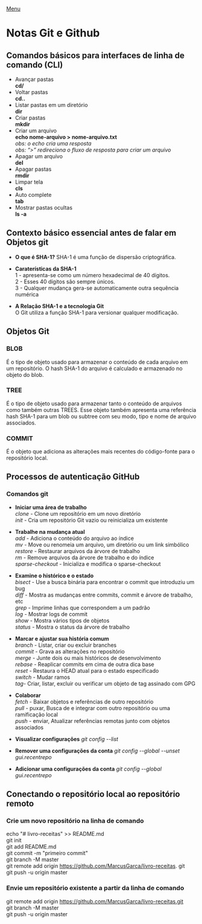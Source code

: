 [Menu](../README.md)

# Notas Git e Github

## Comandos básicos para interfaces de linha de comando (CLI)

- Avançar pastas  
**cd/**
- Voltar pastas  
**cd..**
- Listar pastas em um diretório  
**dir**
- Criar pastas  
**mkdir**
- Criar um arquivo  
**echo  nome-arquivo > nome-arquivo.txt**  
_obs: o echo cria uma resposta_  
_obs: “>” redireciona o fluxo de resposta para criar um arquivo_  
- Apagar um arquivo  
**del**
- Apagar pastas  
**rmdir**
- Limpar tela  
**cls**
- Auto complete  
**tab**
- Mostrar pastas ocultas  
**ls -a**

## Contexto básico essencial antes de falar em Objetos git

- **O que é SHA-1?**
SHA-1 é uma função de dispersão criptográfica.  

- **Caraterísticas da SHA-1**  
1 - apresenta-se como um número hexadecimal de 40 dígitos.  
2 - Esses 40 dígitos são sempre únicos.  
3 - Qualquer mudança gera-se automaticamente outra sequência numérica  

- **A Relação SHA-1 e a tecnologia Git**  
O Git utiliza a função SHA-1 para versionar qualquer modificação.  

## Objetos Git

### BLOB

É o tipo de objeto usado para armazenar o conteúdo de cada arquivo em um repositório. O hash SHA-1 do arquivo é calculado e armazenado no objeto do blob.

### TREE

É o tipo de objeto usado para armazenar tanto o conteúdo de arquivos como também outras TREES. Esse objeto também apresenta uma referência hash SHA-1 para um blob ou subtree com seu modo, tipo e nome de arquivo associados.

### COMMIT

É o objeto que adiciona as alterações mais recentes do código-fonte para o repositório local.

## Processos de autenticação GitHub

### Comandos git

- **Iniciar uma área de trabalho**  
   _clone_ -  Clone um repositório em um novo diretório  
   _init_  - Cria um repositório Git vazio ou reinicializa um existente  

- **Trabalhe na mudança atual**  
   _add_  - Adiciona o conteúdo do arquivo ao índice  
   _mv_  - Move ou renomeia um arquivo, um diretório ou um link simbólico  
   _restore_ - Restaurar arquivos da árvore de trabalho  
   _rm_ - Remove arquivos da árvore de trabalho e do índice  
   _sparse-checkout_ -  Inicializa e modifica o sparse-checkout  

- **Examine o histórico e o estado**  
   _bisect_ - Use a busca binária para encontrar o commit que introduziu um bug  
   _diff_ - Mostra as mudanças entre commits, commit e árvore de trabalho, etc  
   _grep_ - Imprime linhas que correspondem a um padrão  
   _log_  - Mostrar logs de commit  
   _show_ - Mostra vários tipos de objetos  
   _status_ - Mostra o status da árvore de trabalho  

- **Marcar e ajustar sua história comum**  
   _branch_ - Listar, criar ou excluir branches  
   _commit_ - Grava as alterações no repositório  
   _merge_ - Junte dois ou mais históricos de desenvolvimento  
   _rebase_ - Reaplicar commits em cima de outra dica base  
   _reset_ - Restaura o HEAD atual para o estado especificado  
   _switch_ -  Mudar ramos  
   _tag_-  Criar, listar, excluir ou verificar um objeto de tag assinado com GPG  

- **Colaborar**  
   _fetch_ - Baixar objetos e referências de outro repositório  
   _pull_ - puxar, Busca de e integrar com outro repositório ou uma ramificação local  
   _push_ - enviar, Atualizar referências remotas junto com objetos associados  

- **Visualizar configurações**
_git config --list_  

- **Remover uma configurações da conta**
_git config --global --unset gui.recentrepo_  

- **Adicionar uma configurações da conta**
_git config --global gui.recentrepo_  

## Conectando o repositório local ao repositório remoto

### Crie um novo repositório na linha de comando

echo "# livro-receitas" >> README.md  
git init  
git add README.md  
git commit -m "primeiro commit"  
git branch -M master  
git remote add origin <https://github.com/MarcusGarca/livro-receitas>. git  
git push -u origin master  

### Envie um repositório existente a partir da linha de comando

git remote add origin <https://github.com/MarcusGarca/livro-receitas.git>  
git branch -M master  
git push -u origin master  
